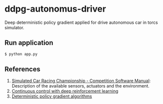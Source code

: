 # ddpg-autonomus-driver

Deep deterministic policy gradient applied for drive autonomous car in torcs simulator.

## Run application
```bash
$ python app.py
```

## References
1. [Simulated Car Racing Championship - Competition Software Manual](https://arxiv.org/pdf/1304.1672.pdf):  Description of the available sensors, actuators and the environment.
2. [Continuous control with deep reinforcement learning](https://arxiv.org/pdf/1509.02971.pdf)
3. [Deterministic policy gradient algorithms](http://proceedings.mlr.press/v32/silver14.pdf)
